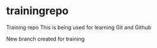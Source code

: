 # trainingrepo
Training repo
 This is being used for learning Git and Github

New branch created for training
